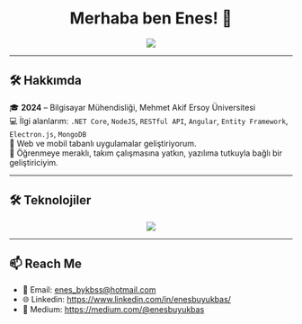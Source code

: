 <h1 align="center">Merhaba ben Enes! 👋</h1>

<p align="center">
  <img src="https://readme-typing-svg.herokuapp.com?font=Fira+Code&size=22&pause=1000&color=3AB3FF&center=true&vCenter=true&width=435&lines=Software+Developer;Backend+%7C+.NET+Core+%7C+NodeJS+%7C+API;Frontend+%7C+Angular+%7C+ElectronJS;" />
</p>

---
## 🛠️ Hakkımda

🎓 **2024** – Bilgisayar Mühendisliği, Mehmet Akif Ersoy Üniversitesi  
💻 İlgi alanlarım: `.NET Core`, `NodeJS`, `RESTful API`, `Angular`, `Entity Framework`, `Electron.js`, `MongoDB`  
📌 Web ve mobil tabanlı uygulamalar geliştiriyorum.  
🚀 Öğrenmeye meraklı, takım çalışmasına yatkın, yazılıma tutkuyla bağlı bir geliştiriciyim.


---

## 🛠️ Teknolojiler

<p align="center">
  <img src="https://skillicons.dev/icons?i=dotnet,cs,js,html,css,angular,redis,mongodb,mysql,git,github,visualstudio,vscode" />
</p>

---


## 📫 Reach Me
- 📧 Email: enes_bykbss@hotmail.com  
- 🌐 Linkedin: https://www.linkedin.com/in/enesbuyukbas/ 
- 📝 Medium: https://medium.com/@enesbuyukbas

